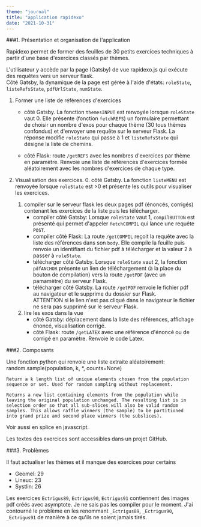 ```yaml
---
theme: "journal"
title: "application rapidexo"
date: "2021-10-31"
---
```

###1.  Présentation et organisation de l'application

Rapidexo permet de former des feuilles de 30 petits exercices techniques à partir d'une base d'exercices classés par thèmes.

L'utilisateur y accède par la page (Gatsby) de vue rapidexo.js qui exécute des requêtes vers un serveur flask.  
Côté Gatsby, la dynamique de la page est gérée à l'aide d'états: `roleState`, `listeRefsState`, `pdfUrlState`, `numState`. 

1. Former une liste de références d'exercices
    * côté Gatsby. La fonction `themesINPUT` est renvoyée lorsque `roleState` vaut 0. Elle présente (fonction `fetchREFS`) un formulaire permettant de choisir un nombre d'exos pour chaque thème (30 tous thèmes confondus) et d'envoyer une requête sur le serveur Flask. La réponse modifie `roleState` qui passe à 1 et `listeRefsState` qui désigne la liste de chemins. 

    * côté Flask: route `/getREFS` avec les nombres d'exercices par thème en paramètre. Renvoie une liste de références d'exercices formée aléatoirement avec les nombres d'exercices de chaque type.

2. Visualisation des exercices.
    0. côté Gatsby. La fonction `listeMENU` est renvoyée lorsque `roleState` est >0 et présente les outils pour visualiser les exercices.
    1. compiler sur le serveur flask les deux pages pdf (énoncés, corrigés) contenant les exercices de la liste puis les télécharger.
        * compiler côté Gatsby: Lorsque `roleState` vaut 1, `compilBUTTON` est présenté qui permet d'appeler `fetchCOMPIL` qui lance une requête `POST`.
        * compiler côté Flask: La route `/getCOMPIL` reçoit la requête avec la liste des références dans son `body`. Elle compile la feuille puis  renvoie un identifiant du fichier pdf à télécharger et la valeur 2 à passer à `roleState`.
        * télécharger côté Gatsby. Lorsque `roleState` vaut 2, la fonction `pdfANCHOR` présente un lien de téléchargement (à la place du bouton de compilation) vers la route `/getPDF` (avec un pamamètre) du serveur Flask.
        * télécharger côté Gatsby. La route `/getPDF` renvoie le fichier pdf au navigateur et le supprime du dossier sur Flask.  
        ATTENTION si le lien n'est pas cliqué dans le navigateur le fichier ne sera pas supprimé sur le serveur Flask.
    2. lire les exos dans la vue
        * côté Gatsby: déplacement dans la liste des références, affichage énoncé, visualisation corrigé.  
        * côté Flask: route `/getLATEX` avec une référence d'énoncé ou de corrigé en paramètre. Renvoie le code Latex.


###2. Composants

Une fonction python qui renvoie une liste extraite aléatoirement:  random.sample(population, k, *, counts=None)

    Return a k length list of unique elements chosen from the population sequence or set. Used for random sampling without replacement.

    Returns a new list containing elements from the population while leaving the original population unchanged. The resulting list is in selection order so that all sub-slices will also be valid random samples. This allows raffle winners (the sample) to be partitioned into grand prize and second place winners (the subslices).
    
Voir aussi en splice en javascript. 
    
Les textes des exercices sont accessibles dans un projet GitHub.

###3. Problèmes

Il faut actualiser les thèmes et il manque des exercices pour certains
  * Geomel: 29
  * Lineuc: 23
  * Systlin: 26
  
Les exercices `Ectrigus89`, `Ectrigus90`, `Ectrigus91` contiennent des images pdf créés avec asymptote. Je ne sais pas les compiler pour le moment. J'ai contourné le problème en les renommant `_Ectrigus89`, `_Ectrigus90`, `_Ectrigus91` de manière à ce qu'ils ne soient jamais tirés.

